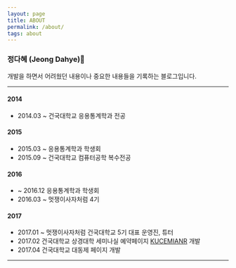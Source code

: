 ```yaml
---
layout: page
title: ABOUT
permalink: /about/
tags: about
---
```


### 정다혜 (Jeong Dahye)🦁

개발을 하면서 어려웠던 내용이나 중요한 내용들을 기록하는 블로그입니다.
<hr>

#### 2014
* 2014.03 ~ 건국대학교 응용통계학과 전공

#### 2015
* 2015.03 ~ 응용통계학과 학생회
* 2015.09 ~ 건국대학교 컴퓨터공학 복수전공

#### 2016
* ~ 2016.12  응용통계학과 학생회
* 2016.03 ~ 멋쟁이사자처럼 4기
      
#### 2017
* 2017.01 ~ 멋쟁이사자처럼 건국대학교 5기 대표 운영진, 튜터
* 2017.02 건국대학교 상경대학 세미나실 예약페이지 <a href="http://kuceminar.com/">KUCEMIANR</a> 개발
* 2017.04 건국대학교 대동제 페이지 개발
<hr>